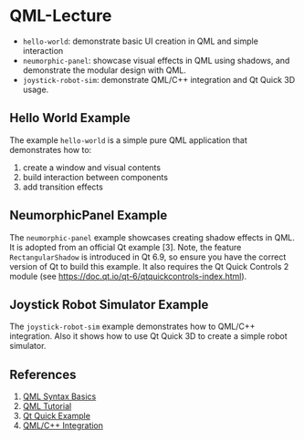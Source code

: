 # QML-Lecture

- `hello-world`: demonstrate basic UI creation in QML and simple interaction
- `neumorphic-panel`: showcase visual effects in QML using shadows, and demonstrate the modular design with QML.
- `joystick-robot-sim`: demonstrate QML/C++ integration and Qt Quick 3D usage.

## Hello World Example

The example `hello-world` is a simple pure QML application that demonstrates how to:
1. create a window and visual contents
2. build interaction between components
3. add transition effects

## NeumorphicPanel Example

The `neumorphic-panel` example showcases creating shadow effects in QML.
It is adopted from an official Qt example [3].
Note, the feature `RectangularShadow` is introduced in Qt 6.9, so ensure you have the correct version of Qt to build this example.
It also requires the Qt Quick Controls 2 module (see https://doc.qt.io/qt-6/qtquickcontrols-index.html).

## Joystick Robot Simulator Example

The `joystick-robot-sim` example demonstrates how to QML/C++ integration.
Also it shows how to use Qt Quick 3D to create a simple robot simulator.

## References

1. [QML Syntax Basics](https://doc.qt.io/qt-6/qtqml-syntax-basics.html)
2. [QML Tutorial](https://doc.qt.io/qt-6/qml-tutorial1.html)
3. [Qt Quick Example](https://doc.qt.io/qt-6/qtquick-multieffect-neumorphicpanel-example.html)
4. [QML/C++ Integration](https://doc.qt.io/qt-6/qtqml-cppintegration-overview.html)
